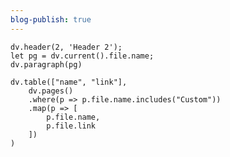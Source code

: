```yaml
---
blog-publish: true
---
```

```dataviewjs
dv.header(2, 'Header 2');
let pg = dv.current().file.name;
dv.paragraph(pg)
```

```dataviewjs
dv.table(["name", "link"],
	dv.pages()
	.where(p => p.file.name.includes("Custom"))
	.map(p => [
 		p.file.name,
 		p.file.link
	])
)
```

